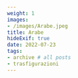 ```yaml
---
weight: 1
images:
- /images/Arabe.jpeg
title: Arabe
hideExif: true
date: 2022-07-23
tags:
- archive # all posts
- trasfigurazioni
---
```

